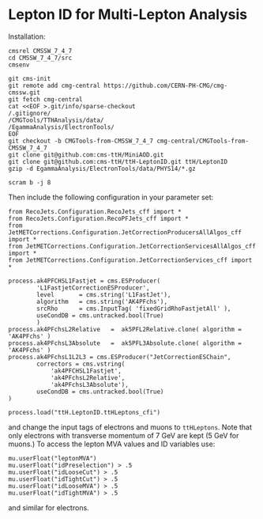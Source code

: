# Lepton ID for Multi-Lepton Analysis

Installation:

    cmsrel CMSSW_7_4_7
    cd CMSSW_7_4_7/src
    cmsenv

    git cms-init
    git remote add cmg-central https://github.com/CERN-PH-CMG/cmg-cmssw.git
    git fetch cmg-central
    cat <<EOF >.git/info/sparse-checkout
    /.gitignore/
    /CMGTools/TTHAnalysis/data/
    /EgammaAnalysis/ElectronTools/
    EOF
    git checkout -b CMGTools-from-CMSSW_7_4_7 cmg-central/CMGTools-from-CMSSW_7_4_7
    git clone git@github.com:cms-ttH/MiniAOD.git
    git clone git@github.com:cms-ttH/ttH-LeptonID.git ttH/LeptonID
    gzip -d EgammaAnalysis/ElectronTools/data/PHYS14/*.gz

    scram b -j 8

Then include the following configuration in your parameter set:

    from RecoJets.Configuration.RecoJets_cff import *
    from RecoJets.Configuration.RecoPFJets_cff import *
    from JetMETCorrections.Configuration.JetCorrectionProducersAllAlgos_cff import *
    from JetMETCorrections.Configuration.JetCorrectionServicesAllAlgos_cff import *
    from JetMETCorrections.Configuration.JetCorrectionServices_cff import *

    process.ak4PFCHSL1Fastjet = cms.ESProducer(
            'L1FastjetCorrectionESProducer',
            level       = cms.string('L1FastJet'),
            algorithm   = cms.string('AK4PFchs'),
            srcRho      = cms.InputTag( 'fixedGridRhoFastjetAll' ),
            useCondDB = cms.untracked.bool(True)
            )
    process.ak4PFchsL2Relative   =  ak5PFL2Relative.clone( algorithm = 'AK4PFchs' )
    process.ak4PFchsL3Absolute   =  ak5PFL3Absolute.clone( algorithm = 'AK4PFchs' )
    process.ak4PFchsL1L2L3 = cms.ESProducer("JetCorrectionESChain",
            correctors = cms.vstring(
                'ak4PFCHSL1Fastjet',
                'ak4PFchsL2Relative',
                'ak4PFchsL3Absolute'),
            useCondDB = cms.untracked.bool(True)
    )

    process.load("ttH.LeptonID.ttHLeptons_cfi")

and change the input tags of electrons and muons to `ttHLeptons`.  Note
that only electrons with transverse momentum of 7 GeV are kept (5 GeV for
muons.)  To access the lepton MVA values and ID variables use:

    mu.userFloat("leptonMVA")
    mu.userFloat("idPreselection") > .5
    mu.userFloat("idLooseCut") > .5
    mu.userFloat("idTightCut") > .5
    mu.userFloat("idLooseMVA") > .5
    mu.userFloat("idTightMVA") > .5

and similar for electrons.
